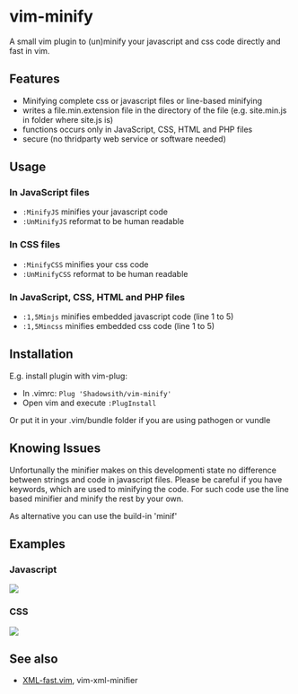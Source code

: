 # vim-minify

A small vim plugin to (un)minify your javascript and css code directly and fast in vim.

## Features
* Minifying complete css or javascript files or line-based minifying
* writes a file.min.extension file in the directory of the file (e.g. site.min.js in
  folder where site.js is)
* functions occurs only in JavaScript, CSS, HTML and PHP files
* secure (no thridparty web service or software needed)

## Usage
### In JavaScript files
* <code>:MinifyJS</code> minifies your javascript code
* <code>:UnMinifyJS</code> reformat to be human readable


### In CSS files
* <code>:MinifyCSS</code> minifies your css code
* <code>:UnMinifyCSS</code> reformat to be human readable

### In JavaScript, CSS, HTML and PHP files
* <code>:1,5Minjs</code> minifies embedded javascript code (line 1 to 5)
* <code>:1,5Mincss</code> minifies embedded css code (line 1 to 5)

## Installation
E.g. install plugin with vim-plug:
* In .vimrc: <code>Plug 'Shadowsith/vim-minify'</code>
* Open vim and execute <code>:PlugInstall</code>

Or put it in your .vim/bundle folder if you are using pathogen or vundle

## Knowing Issues
Unfortunally the minifier makes on this developmenti state no difference between
strings and code in javascript files. Please be careful if you have keywords,
which are used to minifying the code. For such code use the line based minifier and
minify the rest by your own.

As alternative you can use the build-in 'minif'

## Examples

### Javascript
<img src="https://shadowsith.de/github/vim-minify/vim_js_minify.gif">

### CSS
<img src="https://shadowsith.de/github/vim-minify/vim_css_minify.gif">


## See also
* [XML-fast.vim](https://github.com/joeky888/XML-fast.vim), vim-xml-minifier
